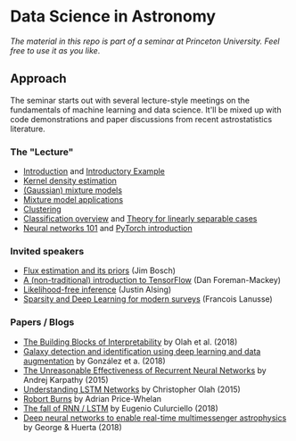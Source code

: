 # Data Science in Astronomy

*The material in this repo is part of a seminar at Princeton University. Feel free to use it as you like*.

## Approach

The seminar starts out with several lecture-style meetings on the fundamentals of machine learning and data science. It'll be mixed up with code demonstrations and paper discussions from recent astrostatistics literature.

### The "Lecture"

* [Introduction](Introduction.ipynb) and [Introductory Example](clustering/multiband-segmentation.ipynb)
* [Kernel density estimation](density-estimation/1-Kernel-density-estimation.ipynb)
* [(Gaussian) mixture models](density-estimation/2-Gaussian-Mixture-Models.ipynb)
* [Mixture model applications](density-estimation/3-Mixture-model-applications.md)
* [Clustering](clustering/algorithms-cluster-number.ipynb)
* [Classification overview](classification/1-Classification.ipynb) and [Theory for linearly separable cases](classification/2-Linear-Theory.ipynb)
* [Neural networks 101](networks/1-nn-photo-z.ipynb) and [PyTorch introduction](networks/2-pytorch-intro.ipynb)

### Invited speakers

* [Flux estimation and its priors](bayesian-fluxes/bayesian-fluxes.ipynb) (Jim Bosch)
* [A (non-traditional) introduction to TensorFlow](https://github.com/dfm/tf-tutorial) (Dan Foreman-Mackey)
* [Likelihood-free inference](https://www.dropbox.com/s/zut9zezsvwpmv2i/alsing_princeton_2017.pdf?dl=0) (Justin Alsing)
* [Sparsity and Deep Learning for modern surveys](https://eiffl.github.io/Valencia2018) (Francois Lanusse)

### Papers / Blogs

* [The Building Blocks of Interpretability](https://distill.pub/2018/building-blocks/) by Olah et al. (2018)
* [Galaxy detection and identification using deep learning and data augmentation](https://arxiv.org/abs/1809.01691) by González et a. (2018)
* [The Unreasonable Effectiveness of Recurrent Neural Networks](http://karpathy.github.io/2015/05/21/rnn-effectiveness/) by Andrej Karpathy (2015)
* [Understanding LSTM Networks](https://colah.github.io/posts/2015-08-Understanding-LSTMs/) by Christopher Olah (2015)
* [Robort Burns](http://burns.adrian.pw/) by Adrian Price-Whelan
* [The fall of RNN / LSTM](https://towardsdatascience.com/the-fall-of-rnn-lstm-2d1594c74ce0) by Eugenio Culurciello (2018)
* [Deep neural networks to enable real-time multimessenger astrophysics](https://journals.aps.org/prd/abstract/10.1103/PhysRevD.97.044039) by George & Huerta (2018)
